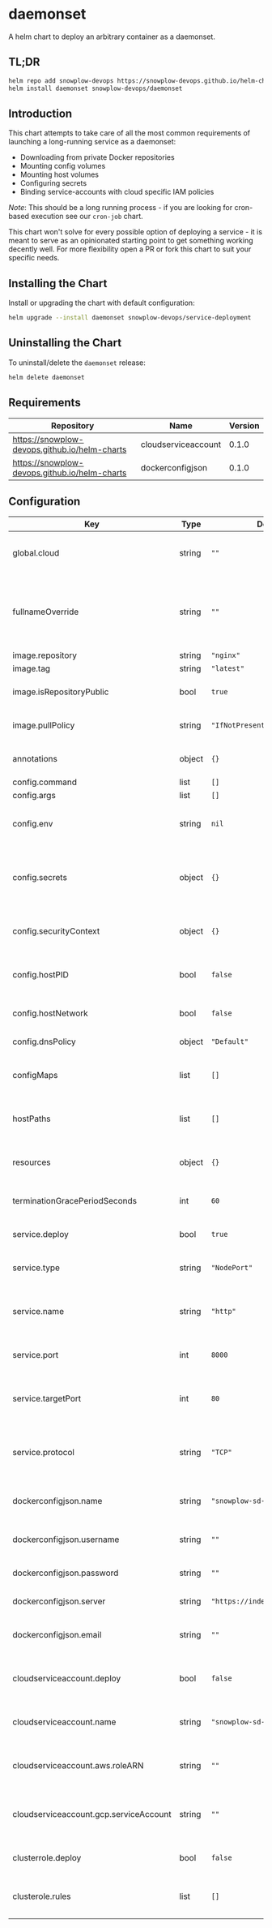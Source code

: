 # daemonset

A helm chart to deploy an arbitrary container as a daemonset.

## TL;DR

```bash
helm repo add snowplow-devops https://snowplow-devops.github.io/helm-charts
helm install daemonset snowplow-devops/daemonset
```

## Introduction

This chart attempts to take care of all the most common requirements of launching a long-running service as a daemonset:

- Downloading from private Docker repositories
- Mounting config volumes
- Mounting host volumes
- Configuring secrets
- Binding service-accounts with cloud specific IAM policies

_Note_: This should be a long running process - if you are looking for cron-based execution see our `cron-job` chart.

This chart won't solve for every possible option of deploying a service - it is meant to serve as an opinionated starting point to get something working decently well.  For more flexibility open a PR or fork this chart to suit your specific needs.

## Installing the Chart

Install or upgrading the chart with default configuration:

```bash
helm upgrade --install daemonset snowplow-devops/service-deployment
```

## Uninstalling the Chart

To uninstall/delete the `daemonset` release:

```bash
helm delete daemonset
```

## Requirements

| Repository | Name | Version |
|------------|------|---------|
| https://snowplow-devops.github.io/helm-charts | cloudserviceaccount | 0.1.0 |
| https://snowplow-devops.github.io/helm-charts | dockerconfigjson | 0.1.0 |

## Configuration

| Key | Type | Default | Description |
|-----|------|---------|-------------|
| global.cloud | string | `""` | Cloud specific bindings (options: aws, gcp) |
| fullnameOverride | string | `""` | Overrides the full-name given to the deployment resources (default: .Release.Name) |
| image.repository | string | `"nginx"` |  |
| image.tag | string | `"latest"` |  |
| image.isRepositoryPublic | bool | `true` | Whether the repository is public |
| image.pullPolicy | string | `"IfNotPresent"` | The image pullPolicy to use |
| annotations | object | `{}` | Annotations to be applied to the daemonset |
| config.command | list | `[]` |  |
| config.args | list | `[]` |  |
| config.env | string | `nil` | Map of environment variables to use within the job |
| config.secrets | object | `{}` | Map of secrets that will be exposed as environment variables within the job |
| config.securityContext | object | `{}` | Map of securityContext object applied to pods |
| config.hostPID | bool | `false` | Allow pods access to host process information |
| config.hostNetwork | bool | `false` | Allow pods access to host network |
| config.dnsPolicy | object | `"Default"` | DNS Policy for pods |
| configMaps | list | `[]` | List of config maps to mount to the deployment |
| hostPaths | list | `[]` | List of host paths to mount to the deployment |
| resources | object | `{}` | Map of resource constraints for the service |
| terminationGracePeriodSeconds | int | `60` | Grace period for termination of the service |
| service.deploy | bool | `true` | Whether to setup service bindings |
| service.type | string | `"NodePort"` | Configures ServiceType for this service |
| service.name | string | `"http"` | Prefix of port name for service (appended with '-port') |
| service.port | int | `8000` | Port to bind and expose the service on |
| service.targetPort | int | `80` | The Target Port that the actual application is being exposed on |
| service.protocol | string | `"TCP"` | Protocol that the service leverages (note: TCP or UDP) |
| dockerconfigjson.name | string | `"snowplow-sd-dockerhub"` | Name of the secret to use for the private repository |
| dockerconfigjson.username | string | `""` | Username for the private repository |
| dockerconfigjson.password | string | `""` | Password for the private repository |
| dockerconfigjson.server | string | `"https://index.docker.io/v1/"` | Repository server URL |
| dockerconfigjson.email | string | `""` | Email address for user of the private repository |
| cloudserviceaccount.deploy | bool | `false` | Whether to create a service-account |
| cloudserviceaccount.name | string | `"snowplow-sd-service-account"` | Name of the service-account to create |
| cloudserviceaccount.aws.roleARN | string | `""` | IAM Role ARN to bind to the k8s service account |
| cloudserviceaccount.gcp.serviceAccount | string | `""` | Service Account email to bind to the k8s service account |
| clusterrole.deploy | bool | `false` | Whether to create a cluster role |
| clusterole.rules | list | `[]`  | List of PolicyRules to attach to cluster role |
